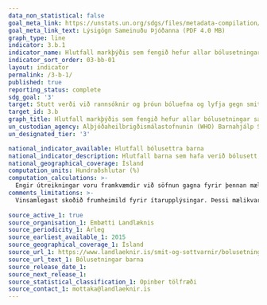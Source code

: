 ```yaml
---
data_non_statistical: false
goal_meta_link: https://unstats.un.org/sdgs/files/metadata-compilation/Metadata-Goal-3.pdf
goal_meta_link_text: Lýsigögn Sameinuðu Þjóðanna (PDF 4.0 MB)
graph_type: line
indicator: 3.b.1
indicator_name: Hlutfall markþýðis sem fengið hefur allar bólusetningar samkvæmt viðkomandi landsáætlun.
indicator_sort_order: 03-bb-01
layout: indicator
permalink: /3-b-1/
published: true
reporting_status: complete
sdg_goal: '3'
target: Stutt verði við rannsóknir og þróun bóluefna og lyfja gegn smitsjúkdómum og öðrum sjúkdómum sem herja einkum á fólk í þróunarlöndum, aðgengi verði veitt að nauðsynlegum lyfjum og bóluefnum á viðráðanlegu verði samkvæmt Dohayfirlýsingunni um TRIPS-samninginn og lýðheilsu sem staðfestir rétt þróunarlanda til þess að nýta sér til fulls ákvæði samningsins um hugverkarétt í viðskiptum í því skyni að vernda lýðheilsu og einkum og sér í lagi aðgengi allra að lyfjum. 
target_id: 3.b
graph_title: Hlutfall markþýðis sem fengið hefur allar bólusetningar samkvæmt viðkomandi landsáætlun.
un_custodian_agency: Alþjóðaheilbrigðismálastofnunin (WHO) Barnahjálp Sameinuðu Þjóðanna (UNICEF)
un_designated_tier: '3'

national_indicator_available: Hlutfall bólusettra barna
national_indicator_description: Hlutfall barna sem hafa verið bólusett, eftir fæðingarári og tegund bólusetningar.
national_geographical_coverage: Ísland
computation_units: Hundraðshlutar (%)
computation_calculations: >-
  Engir útreikningar voru framkvæmdir við söfnun gagna fyrir þennan mælikvarða, þar sem viðeigandi gögn lágu þegar fyrir. Fyrir innsýn í aðferðarfræði gagnasöfnunar er vísað í frumheimild. 
comments_limitations: >-
  Vinsamlegast skoðið frumheimild fyrir ítarupplýsingar. Þessi mælikvarði er notaður sem nálgun á heimsmarkmiðamælikvarða Sameinuðu Þjóðanna. Þar sem því má við komast er unnið að því að finna eða þróa íslensk gögn til að uppfylla forskrifa Sameinuðu Þjóðanna. Þessi mælikvarði var fundinn í samstarfi við sérfræðinga á þessu sviði.
  
source_active_1: true
source_organisation_1: Embætti Landlæknis
source_periodicity_1: Árleg
source_earliest_available_1: 2015
source_geographical_coverage_1: Ísland 
source_url_1: https://www.landlaeknir.is/smit-og-sottvarnir/bolusetningar/bolusetningar-barna/
source_url_text_1: Bólusetningar barna
source_release_date_1: 
source_next_release_1: 
source_statistical_classification_1: Opinber tölfræði
source_contact_1: mottaka@landlaeknir.is
---
```

